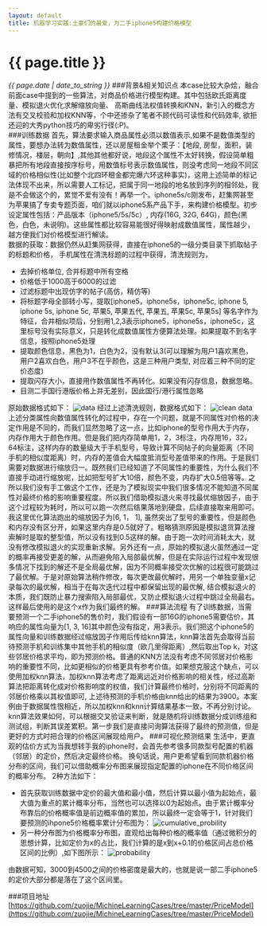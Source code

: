 ```yaml
---
layout: default
title: 机器学习实践:土豪们的最爱，为二手iphone5构建价格模型 
---
```

# {{ page.title }}
*{{ page.date | date_to_string }}*
###背景&相关知识点
本case比较大杂烩，融合前面case中提到的一些算法，对商品价格进行模型构建。其中包括欧氏距离度量、模拟退火优化求解缩放向量、
高斯曲线法权值转换和KNN，新引入的概念方法有交叉校验和加权KNN等，个中还掺杂了笔者不顾代码可读性和代码效率,
欲拒还迎的大秀python技巧的卑劣行径(:P)。   
###训练数据
首先，算法要求输入商品属性必须以数值表示,如果不是数值类型的属性，要想办法转为数值属性，还以房屋租金举个栗子：【地段, 房型，面积，装修情况，楼层，朝向】,其他其他都好说，地段这个属性不太好转换，假设简单粗暴把所有地段直接按序标号，用数值标号表示数值属性，则没考虑同一地段不同区域的价格相似性(比如整个北四环租金都完爆六环这种事实)，这用上述简单的标记法体现不出来，所以需要人工标记，把属于同一地段的地名放到序列的相邻处，我是不会做这个的，累觉不爱有没有！再举一个。iphone5s/c刚发布，赶集网甚至为苹果搞了专卖专题页面，咱们就以iphone5系产品下手，来构建价格模型。初步设定属性包括：产品版本（iphone5/5s/5c）, 内存(16G, 32G, 64G)，颜色(黑色，白色，未说明)。这些属性都比较容易能很好得映射成数值属性，属性越少，越方便我们对价格模型进行解读。   
数据的获取：数据仍然从赶集网获得，直接在iphone5的一级分类目录下抓取帖子的标题和价格，
手机属性在清洗标题的过程中获得，清洗规则为，
* 去掉价格单位, 合并标题中所有空格 
* 价格低于1000高于6000的过滤 
* 过滤标题中出现仿字的帖子(高仿，精仿等)
* 将标题字母全部转小写，提取[iphone5，iphone5s，iphone5c, iphone 5, iphone 5s, iphone 5c, 苹果5, 苹果五代, 苹果五, 苹果5c, 苹果5s] 等名字作为特征，合并相似项后，分别用1,2,3表示iphone5，iphone5s，iphone5c，这里标号没有实际意义，只是转化成数值属性方便算法处理。如果提取不到名字信息，按照iphone5处理
* 提取颜色信息，黑色为1，白色为2，没有默认3(可以理解为用户1喜欢黑色，用户2喜欢白色，用户3不在乎颜色，这是三种用户类型, 对应着三种不同的定价态度)
* 提取闪存大小，直接用作数值属性不再转化。如果没有闪存信息，数据忽略。
* 目测二手国行港版价格上并无差别，因此国行/港行属性忽略

原始数据格式如下：
![data](http://zuojie.github.io/demo/price_model_3.png)
经过上述清洗规则，数据格式如下：
![clean data](http://zuojie.github.io/demo/price_model_4.png)
上述分类属性向数值属性转化的过程中，存在一个问题，就是不同属性对价格的决定作用是不同的，而我们显然忽略了这一点，比如iphone的型号作用大于内存，内存作用大于颜色作用。但是我们把内存简单用1，2，3标注，内存用16，32，64标注，这样内存的数量级大于手机型号，导致计算不同帖子的向量距离（不同手机的相似度距离）时，内存的差值会大幅度抵消型号差值带来的作用。于是我们需要对数据进行缩放归一。既然我们已经知道了不同属性的重要性，为什么我们不直接手动进行缩放呢，比如把型号扩大10倍，颜色不变，内存扩大0.5倍等等。之所以我们没有手工做这个工作，还是为了模拟现实中我们很多情况不能知道不同属性对最终价格的影响重要程度。所以我们借助模拟退火来寻找最优缩放因子，由于这个过程较为耗时，所以可以跑一次然后结果落地到硬盘，后续直接取来用即可。我这里优化算法跑出的缩放因子为[6, 1， 1], 虽然突出了型号的重要性，但是颜色和内存没有区分开，如果这里内存是0.5就好了。粗略猜测原因是模拟退货算法搜索解时是取的整型值，所以没有找到0.5这样的解。由于跑一次时间消耗太大，就没有修改模拟退火的实现重新求解。另外还有一点，原始的模拟退火虽然通过一定的概率再接受更差的解，从而避免陷入局部最优解，但是在实际运行过程中发现很多情况下找到的解还不是全局最优解，因为不同概率接受次优解的过程很可能跳过了最优解。于是对原始算法稍作修改，每次更改最优解时，用另一个单独变量x记录每次的最优解，相当于在每次迭代过程中都保留出现的最优解, 结合模拟退火的本质，我们既防止暴力搜索陷入局部最优，又防止模拟退火过程中跳过全局最右。这样最后使用的是这个x作为我们最终的解。
###算法流程
有了训练数据，当需要预测一个二手iphone5的售价时，我们假设有一部16G的iphone5需要估价，其响应的属性向量为[1, 3, 16]其中颜色没有指定，用3表示。我们把这个iphone5的属性向量和训练数据经过缩放因子作用后传给knn算法，knn算法首先会取得当前待预测手机和训练集中其他手机的相似度（欧几里得距离）,然后取出Top k，对这些邻居价格求平均，即为预测价格。普通的KNN方法没有考虑不同邻居对价格影响的重要性不同，比如更相似的价格更具有参考价值。如果想克服这个缺点，可以使用加权knn算法，加权knn算法考虑了距离远近对价格影响的相关性，经过高斯算法把距离转化成对价格影响度的权值，我们计算最终价格时，分别将不同距离的邻居价格乘以其权值即可, 上述待预测的手机价格由knn给出的结果为3900。本案例由于数据属性很相近，所以加权knn和knn计算结果基本一致，不再分别讨论。
knn算法效果如何，可以根据交叉验证来判断，就是随机将训练数据分成训练组和测试组，判断其误差累积。第一步我们是直接问询算法获得了最终的预测值，但是更好的方式时把合理的价格区间展现给用户。
###可视化预测结果
生活中，更直观的估价方式为当我想转手我的iphone时，会首先参考很多同款型号配置的机器（邻居）的定价，然后决定最终价格。
换句话说，用户更希望看到同款机器价格分布的区间，我们可以借助概率分布图来展现指定配置的iphone在不同价格区间的概率分布。
2种方法如下：
* 首先获取训练数据中定价的最大值和最小值，然后计算以最小值为起始点，最大值为重点的累计概率分布，当然也可以选择以0为起始点。由于累计概率分布靠后的价格概率值是前边概率值的累加，所以最终一定会等于1，针对我们要预测的ihpone5价格概率累计分布图为：
![cumulative_probility](http://zuojie.github.io/demo/price_model_2.png)
* 另一种分布图为价格概率分布图，直观给出每种价格的概率值（通过微积分的思想计算，比如定价为x的占比，我们计算的是x到x+0.1的价格区间占总价格区间的比例）,如下图所示：
![probability](http://zuojie.github.io/demo/price_model_1.png)

由数据可知，3000到4500之间的价格密度是最大的，也就是说一部二手iphone5的定价大部分都是落在了这个区间里。

###项目地址
[https://github.com/zuojie/MichineLearningCases/tree/master/PriceModel](https://github.com/zuojie/MichineLearningCases/tree/master/PriceModel)

